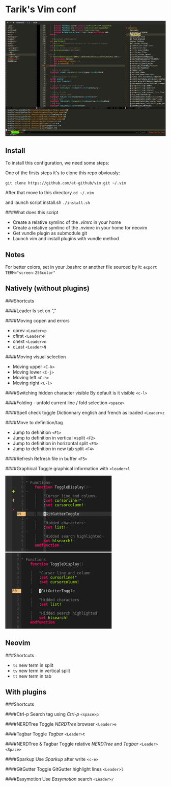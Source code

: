 Tarik's Vim conf
================

![Screenshot](screenshot-vim-full.jpg)

Install
-------

To install this configuration, we need some steps:

One of the firsts steps it's to clone this repo obviously:

`git clone https://github.com/at-github/vim.git ~/.vim`

After that move to this directory
`cd ~/.vim`

and launch script install.sh
`./install.sh`

###What does this script

* Create a relative symlinc of the *.vimrc* in your home
* Create a relative symlinc of the *.nvimrc* in your home for neovim
* Get vundle plugin as submodule git
* Launch vim and install plugins with vundle method

Notes
-----

For better colors, set in your .bashrc or another file sourced by it:
`export TERM="screen-256color"`

Natively (without plugins)
--------------------------

###Shortcuts

####Leader
Is set on ","

####Moving copen and errors
* cprev  `<Leader>p`
* cfirst `<Leader>P`
* cnext  `<Leader>n`
* cLast  `<Leader>N`

####Moving visual selection
* Moving upper `<C-k>`
* Moving lower `<C-j>`
* Moving left  `<C-h>`
* Moving right `<C-l>`

####Switching hidden character visible
By default is it visible
`<c-l>`

####Folding - unfold current line / fold selection
`<space>`

####Spell check toggle
Dictionnary english and french as loaded
`<Leader>z`

####Move to definition/tag
* Jump to definition                     `<F1>`
* Jump to definition in vertical vsplit  `<F2>`
* Jump to definition in horizontal split `<F3>`
* Jump to definition in new tab split    `<F4>`

####Refresh
Refresh file in buffer `<F5>`

####Graphical
Toggle graphical information with `<leader>l`

![Screenshot](neovim-graphic-more.png)
![Screenshot](neovim-graphic-less.png)

Neovim
------
###Shortcuts

* `ts` new term in split
* `tv` new term in vertical split
* `tt` new term in tab

With plugins
------------

###Shortcuts

####Ctrl-p
Search tag using *Ctrl-p* `<space>p`

####NERDTree
Toggle *NERDTree* browser `<Leader>e`

####Tagbar
Toggle *Tagbar* `<Leader>t`

####NERDTree & Tagbar
Toggle relative *NERDTree* and *Tagbar* `<Leader><Space>`

####Sparkup
Use *Sparkup* after write `<c-e>`

####GitGutter
Toggle GitGutter highlight lines `<Leader>l`

####Easymotion
Use *Easymotion* search `<Leader>/`
